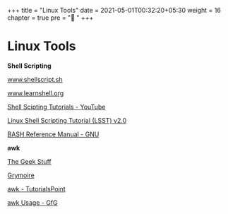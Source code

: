 +++
title = "Linux Tools"
date =  2021-05-01T00:32:20+05:30
weight = 16
chapter = true
pre = "🔧 "
+++

# Linux Tools

**Shell Scripting**

www.shellscript.sh

www.learnshell.org

[Shell Scipting Tutorials - YouTube](https://youtube.com/playlist?list=PLS1QulWo1RIYmaxcEqw5JhK3b-6rgdWO_)

[Linux Shell Scripting Tutorial (LSST) v2.0](https://bash.cyberciti.biz/guide/Main_Page)

[BASH Reference Manual - GNU](https://www.gnu.org/savannah-checkouts/gnu/bash/manual/bash.html#)

**awk**

[The Geek Stuff](https://www.thegeekstuff.com/2010/01/awk-introduction-tutorial-7-awk-print-examples/)

[Grymoire](https://www.grymoire.com/Unix/Awk.html)

[awk - TutorialsPoint](https://www.tutorialspoint.com/awk/index.htm)

[awk Usage - GfG](https://www.geeksforgeeks.org/awk-command-unixlinux-examples/)

